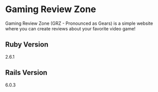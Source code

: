 # Gaming Review Zone

Gaming Review Zone (GRZ - Pronounced as Gears) is a simple website where you can create reviews about your favorite video game!

## Ruby Version
2.6.1

## Rails Version
6.0.3
